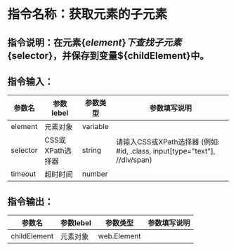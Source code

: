 # 指令名称：获取元素的子元素
## 指令说明：在元素$\{element\}下查找子元素$\{selector\}，并保存到变量$\{childElement\}中。
## 指令输入：

 | 参数名 | 参数lebel | 参数类型 | 参数填写说明 | 
 | ------------- | ------------- | ------------- | ------------- |
 | element | 元素对象 | variable |  |
 | selector | CSS或XPath选择器 | string | 请输入CSS或XPath选择器 \(例如: \#id, .class, input\[type="text"\], //div/span\) |
 | timeout | 超时时间 | number |  |


## 指令输出：

 | 参数名 | 参数lebel | 参数类型 | 参数填写说明 | 
 | ------------- | ------------- | ------------- | ------------- |
 | childElement | 元素对象 | web.Element |  |

	